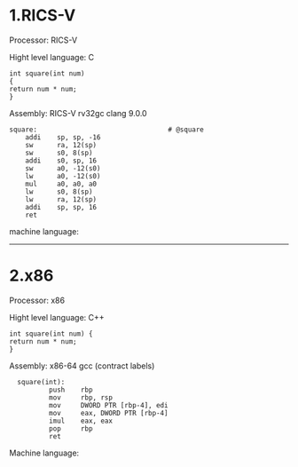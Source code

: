 # 1.RICS-V
Processor: RICS-V

Hight level language: C
    
    int square(int num) 
    {
    return num * num;
    }
Assembly: RICS-V rv32gc clang 9.0.0
      
    square:                                 # @square
        addi    sp, sp, -16
        sw      ra, 12(sp)
        sw      s0, 8(sp)
        addi    s0, sp, 16
        sw      a0, -12(s0)
        lw      a0, -12(s0)
        mul     a0, a0, a0
        lw      s0, 8(sp)
        lw      ra, 12(sp)
        addi    sp, sp, 16
        ret
    
machine language:



---
# 2.x86

Processor: x86

Hight level language: C++

    int square(int num) {
    return num * num;
    }

Assembly: x86-64 gcc (contract labels)

      square(int):
              push    rbp
              mov     rbp, rsp
              mov     DWORD PTR [rbp-4], edi
              mov     eax, DWORD PTR [rbp-4]
              imul    eax, eax
              pop     rbp
              ret

Machine language:
